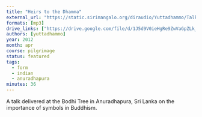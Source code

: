```yaml
---
title: "Heirs to the Dhamma"
external_url: "https://static.sirimangalo.org/diraudio/Yuttadhammo/Talks/120422_hierstodhamma.mp3"
formats: [mp3]
drive_links: ["https://drive.google.com/file/d/1J5d9V0ieHgRe9ZwVaGpZLk_xgTMVsh3O/view?usp=drivesdk"]
authors: [yuttadhammo]
year: 2012
month: apr
course: pilgrimage
status: featured
tags:
  - form
  - indian
  - anuradhapura
minutes: 36
---
```


A talk delivered at the Bodhi Tree in Anuradhapura, Sri Lanka on the importance of symbols in Buddhism.

